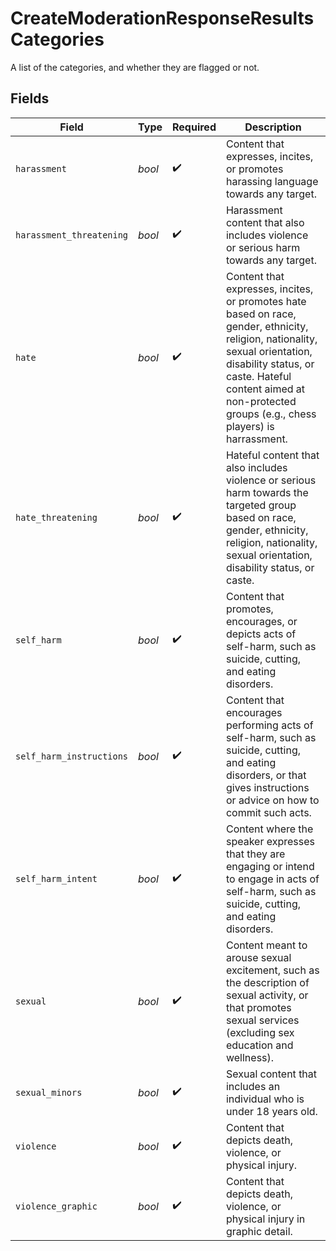 # CreateModerationResponseResultsCategories

A list of the categories, and whether they are flagged or not.


## Fields

| Field                                                                                                                                                                                                                                           | Type                                                                                                                                                                                                                                            | Required                                                                                                                                                                                                                                        | Description                                                                                                                                                                                                                                     |
| ----------------------------------------------------------------------------------------------------------------------------------------------------------------------------------------------------------------------------------------------- | ----------------------------------------------------------------------------------------------------------------------------------------------------------------------------------------------------------------------------------------------- | ----------------------------------------------------------------------------------------------------------------------------------------------------------------------------------------------------------------------------------------------- | ----------------------------------------------------------------------------------------------------------------------------------------------------------------------------------------------------------------------------------------------- |
| `harassment`                                                                                                                                                                                                                                    | *bool*                                                                                                                                                                                                                                          | :heavy_check_mark:                                                                                                                                                                                                                              | Content that expresses, incites, or promotes harassing language towards any target.                                                                                                                                                             |
| `harassment_threatening`                                                                                                                                                                                                                        | *bool*                                                                                                                                                                                                                                          | :heavy_check_mark:                                                                                                                                                                                                                              | Harassment content that also includes violence or serious harm towards any target.                                                                                                                                                              |
| `hate`                                                                                                                                                                                                                                          | *bool*                                                                                                                                                                                                                                          | :heavy_check_mark:                                                                                                                                                                                                                              | Content that expresses, incites, or promotes hate based on race, gender, ethnicity, religion, nationality, sexual orientation, disability status, or caste. Hateful content aimed at non-protected groups (e.g., chess players) is harrassment. |
| `hate_threatening`                                                                                                                                                                                                                              | *bool*                                                                                                                                                                                                                                          | :heavy_check_mark:                                                                                                                                                                                                                              | Hateful content that also includes violence or serious harm towards the targeted group based on race, gender, ethnicity, religion, nationality, sexual orientation, disability status, or caste.                                                |
| `self_harm`                                                                                                                                                                                                                                     | *bool*                                                                                                                                                                                                                                          | :heavy_check_mark:                                                                                                                                                                                                                              | Content that promotes, encourages, or depicts acts of self-harm, such as suicide, cutting, and eating disorders.                                                                                                                                |
| `self_harm_instructions`                                                                                                                                                                                                                        | *bool*                                                                                                                                                                                                                                          | :heavy_check_mark:                                                                                                                                                                                                                              | Content that encourages performing acts of self-harm, such as suicide, cutting, and eating disorders, or that gives instructions or advice on how to commit such acts.                                                                          |
| `self_harm_intent`                                                                                                                                                                                                                              | *bool*                                                                                                                                                                                                                                          | :heavy_check_mark:                                                                                                                                                                                                                              | Content where the speaker expresses that they are engaging or intend to engage in acts of self-harm, such as suicide, cutting, and eating disorders.                                                                                            |
| `sexual`                                                                                                                                                                                                                                        | *bool*                                                                                                                                                                                                                                          | :heavy_check_mark:                                                                                                                                                                                                                              | Content meant to arouse sexual excitement, such as the description of sexual activity, or that promotes sexual services (excluding sex education and wellness).                                                                                 |
| `sexual_minors`                                                                                                                                                                                                                                 | *bool*                                                                                                                                                                                                                                          | :heavy_check_mark:                                                                                                                                                                                                                              | Sexual content that includes an individual who is under 18 years old.                                                                                                                                                                           |
| `violence`                                                                                                                                                                                                                                      | *bool*                                                                                                                                                                                                                                          | :heavy_check_mark:                                                                                                                                                                                                                              | Content that depicts death, violence, or physical injury.                                                                                                                                                                                       |
| `violence_graphic`                                                                                                                                                                                                                              | *bool*                                                                                                                                                                                                                                          | :heavy_check_mark:                                                                                                                                                                                                                              | Content that depicts death, violence, or physical injury in graphic detail.                                                                                                                                                                     |